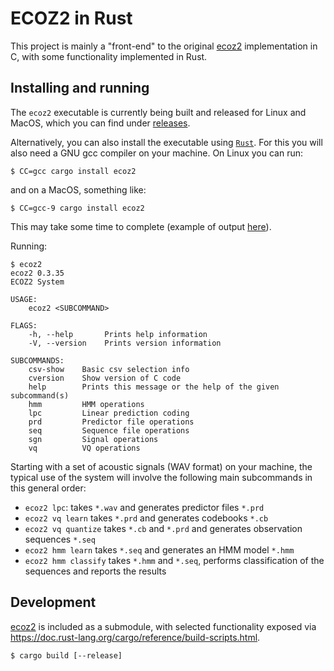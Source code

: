 # ECOZ2 in Rust

This project is mainly a "front-end" to the original
[ecoz2](https://github.com/ecoz2/ecoz2) implementation in C,
with some functionality implemented in Rust.

## Installing and running

The `ecoz2` executable is currently being built and released for
Linux and MacOS, which you can find under
[releases](https://github.com/ecoz2/ecoz2rs/releases).

Alternatively, you can also install the executable using
[`Rust`](https://www.rust-lang.org/tools/install).
For this you will also need a GNU gcc compiler on your machine.
On Linux you can run:

    $ CC=gcc cargo install ecoz2

and on a MacOS, something like:

    $ CC=gcc-9 cargo install ecoz2

This may take some time to complete (example of output
[here](https://gist.github.com/carueda/0b4ede3e0152d3d670b0a0f2fc7098ce)).

Running:

    $ ecoz2
    ecoz2 0.3.35
    ECOZ2 System
    
    USAGE:
        ecoz2 <SUBCOMMAND>
    
    FLAGS:
        -h, --help       Prints help information
        -V, --version    Prints version information
    
    SUBCOMMANDS:
        csv-show    Basic csv selection info
        cversion    Show version of C code
        help        Prints this message or the help of the given subcommand(s)
        hmm         HMM operations
        lpc         Linear prediction coding
        prd         Predictor file operations
        seq         Sequence file operations
        sgn         Signal operations
        vq          VQ operations

Starting with a set of acoustic signals (WAV format) on your machine,
the typical use of the system will involve the following main subcommands
in this general order:

- `ecoz2 lpc`:         takes `*.wav` and generates predictor files `*.prd`
- `ecoz2 vq learn`     takes `*.prd` and generates codebooks `*.cb`
- `ecoz2 vq quantize`  takes `*.cb` and `*.prd` and generates observation sequences `*.seq`
- `ecoz2 hmm learn`    takes `*.seq` and generates an HMM model `*.hmm`
- `ecoz2 hmm classify` takes `*.hmm` and `*.seq`, performs classification
  of the sequences and reports the results


## Development

[ecoz2](https://github.com/ecoz2/ecoz2) is included as a submodule,
with selected functionality exposed via
https://doc.rust-lang.org/cargo/reference/build-scripts.html.

    $ cargo build [--release]
